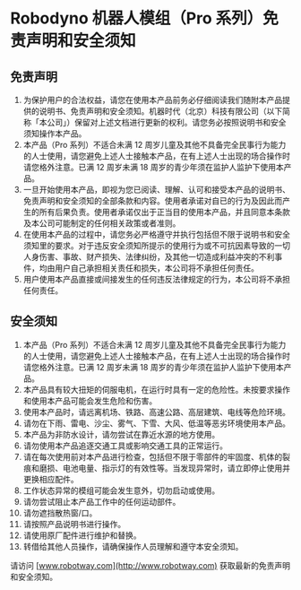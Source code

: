 # Robodyno 机器人模组（Pro 系列）免责声明和安全须知

## 免责声明

1. 为保护用户的合法权益，请您在使用本产品前务必仔细阅读我们随附本产品提供的说明书、免责声明和安全须知。机器时代（北京）科技有限公司（以下简称「本公司」）保留对上述文档进行更新的权利。请您务必按照说明书和安全须知操作本产品。
2. 本产品（Pro 系列）不适合未满 12 周岁儿童及其他不具备完全民事行为能力的人士使用，请您避免上述人士接触本产品，在有上述人士出现的场合操作时请您格外注意。已满 12 周岁未满 18 周岁的青少年须在监护人监护下使用本产品。
3. 一旦开始使用本产品，即视为您已阅读、理解、认可和接受本产品的说明书、免责声明和安全须知的全部条款和内容。使用者承诺对自已的行为及因此而产生的所有后果负责。使用者承诺仅出于正当目的使用本产品，并且同意本条款及本公司可能制定的任何相关政策或者准则。
4. 在使用本产品的过程中，请您务必严格遵守并执行包括但不限于说明书和安全须知里的要求。对于违反安全须知所提示的使用行为或不可抗因素导致的一切人身伤害、事故、财产损失、法律纠纷，及其他一切造成利益冲突的不利事件，均由用户自己承担相关责任和损失，本公司将不承担任何责任。
5. 用户使用本产品直接或间接发生的任何违反法律规定的行为，本公司将不承担任何责任。

## 安全须知

1. 本产品（Pro 系列）不适合未满 12 周岁儿童及其他不具备完全民事行为能力的人士使用，请您避免上述人士接触本产品，在有上述人士出现的场合操作时请您格外注意。已满 12 周岁未满 18 周岁的青少年须在监护人监护下使用本产品。
2. 本产品具有较大扭矩的伺服电机，在运行时具有一定的危险性。未按要求操作和使用本产品可能会发生危险和伤害。
3. 使用本产品时，请远离机场、铁路、高速公路、高层建筑、电线等危险环境。
4. 请勿在下雨、雷电、沙尘、雾气、下雪、大风、低温等恶劣环境使用本产品。
5. 本产品为非防水设计，请勿尝试在靠近水源的地方使用。
6. 请勿使用本产品追逐交通工具或影响交通工具的正常运行。
7. 请在每次使用前对本产品进行检查，包括但不限于零部件的牢固度、机体的裂痕和磨损、电池电量、指示灯的有效性等。当发现异常时，请立即停止使用并更换相应配件。
8. 工作状态异常的模组可能会发生意外，切勿启动或使用。
9. 请勿尝试阻止本产品工作中的任何运动部件。
10. 请勿遮挡散热窗/口。
11. 请按照产品说明书进行操作。
12. 请使用原厂配件进行维护和替换。
13. 转借给其他人员操作，请确保操作人员理解和遵守本安全须知。

请访问 [www.robotway.com](http://www.robotway.com) 获取最新的免责声明和安全须知。
